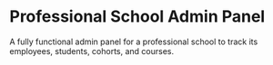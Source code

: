 
# Professional School Admin Panel
A fully functional admin panel for a professional school to track its employees, students, cohorts, and courses.
